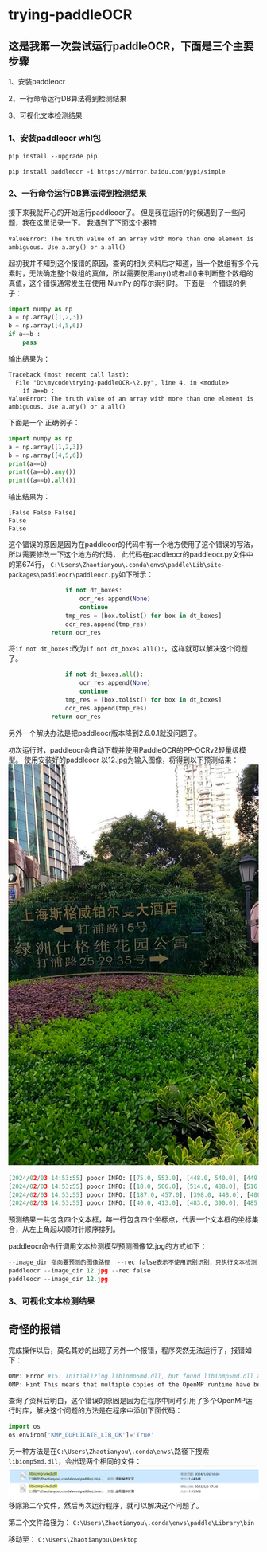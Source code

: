 # trying-paddleOCR
## 这是我第一次尝试运行paddleOCR，下面是三个主要步骤
1、安装paddleocr

2、一行命令运行DB算法得到检测结果

3、可视化文本检测结果

### 1、安装paddleocr whl包
`pip install --upgrade pip`

`pip install paddleocr -i https://mirror.baidu.com/pypi/simple`

### 2、一行命令运行DB算法得到检测结果

接下来我就开心的开始运行paddleocr了。
但是我在运行的时候遇到了一些问题，我在这里记录一下。
我遇到了下面这个报错

`ValueError: The truth value of an array with more than one element is ambiguous. Use a.any() or a.all()`

起初我并不知到这个报错的原因，查询的相关资料后才知道，当一个数组有多个元素时，无法确定整个数组的真值，所以需要使用any()或者all()来判断整个数组的真值，这个错误通常发生在使用 NumPy 的布尔索引时。
下面是一个错误的例子：
```python
import numpy as np
a = np.array([1,2,3])
b = np.array([4,5,6]) 
if a==b :
    pass
```
输出结果为：
```
Traceback (most recent call last):
  File "D:\mycode\trying-paddleOCR-\2.py", line 4, in <module>
    if a==b :
ValueError: The truth value of an array with more than one element is ambiguous. Use a.any() or a.all()
```
下面是一个 正确例子：
```python
import numpy as np
a = np.array([1,2,3])
b = np.array([4,5,6])
print(a==b)
print((a==b).any())
print((a==b).all())
```
输出结果为：
```
[False False False]
False
False
```
这个错误的原因是因为在paddleocr的代码中有一个地方使用了这个错误的写法，
所以需要修改一下这个地方的代码，
此代码在paddleocr的paddleocr.py文件中的第674行，
`C:\Users\Zhaotianyou\.conda\envs\paddle\Lib\site-packages\paddleocr\paddleocr.py`如下所示：
```python
                if not dt_boxes:
                    ocr_res.append(None)
                    continue
                tmp_res = [box.tolist() for box in dt_boxes]
                ocr_res.append(tmp_res)
            return ocr_res
```
将`if not dt_boxes:`改为`if not dt_boxes.all():`，这样就可以解决这个问题了。
```python
                if not dt_boxes.all():
                    ocr_res.append(None)
                    continue
                tmp_res = [box.tolist() for box in dt_boxes]
                ocr_res.append(tmp_res)
            return ocr_res
```
另外一个解决办法是把paddleocr版本降到2.6.0.1就没问题了。

初次运行时，paddleocr会自动下载并使用PaddleOCR的PP-OCRv2轻量级模型。
使用安装好的paddleocr 以12.jpg为输入图像，将得到以下预测结果：
![12.jpg](12.jpg)
```python
[2024/02/03 14:53:55] ppocr INFO: [[75.0, 553.0], [448.0, 540.0], [449.0, 572.0], [77.0, 585.0]]
[2024/02/03 14:53:55] ppocr INFO: [[18.0, 506.0], [514.0, 488.0], [516.0, 533.0], [20.0, 550.0]]
[2024/02/03 14:53:55] ppocr INFO: [[187.0, 457.0], [398.0, 448.0], [400.0, 481.0], [188.0, 490.0]]
[2024/02/03 14:53:55] ppocr INFO: [[40.0, 413.0], [483.0, 390.0], [485.0, 431.0], [42.0, 453.0]]
```
预测结果一共包含四个文本框，每一行包含四个坐标点，代表一个文本框的坐标集合，从左上角起以顺时针顺序排列。

paddleocr命令行调用文本检测模型预测图像12.jpg的方式如下：
```python
--image_dir 指向要预测的图像路径  --rec false表示不使用识别识别，只执行文本检测
paddleocr --image_dir 12.jpg --rec false
paddleocr --image_dir 12.jpg
```
### 3、可视化文本检测结果


## 奇怪的报错

完成操作以后，莫名其妙的出现了另外一个报错，程序突然无法运行了，报错如下：
```python
OMP: Error #15: Initializing libiomp5md.dll, but found libiomp5md.dll already initialized.
OMP: Hint This means that multiple copies of the OpenMP runtime have been linked into the program. That is dangerous, since it can degrade performance or cause incorrect results. T
```
查询了资料后明白，这个错误的原因是因为在程序中同时引用了多个OpenMP运行时库，解决这个问题的方法是在程序中添加下面代码：
```python
import os
os.environ['KMP_DUPLICATE_LIB_OK']='True'
```
另一种方法是在`C:\Users\Zhaotianyou\.conda\envs\`路径下搜索`libiomp5md.dll`，会出现两个相同的文件：
![img.png](img.png)
移除第二个文件，然后再次运行程序，就可以解决这个问题了。

第二个文件路径为：
`C:\Users\Zhaotianyou\.conda\envs\paddle\Library\bin`

移动至：
`C:\Users\Zhaotianyou\Desktop`